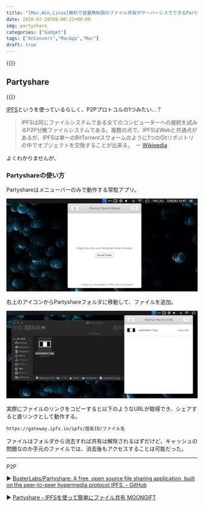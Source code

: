 ```yaml
---
title: "[Mac,Win,Linux]無料で容量無制限のファイル共有がサーバーレスでできるPartyshare"
date: 2020-07-20T00:00:22+09:00
img: partyshare
categories: ["Gadget"]
tags: ["XnConvert","MacApp","Mac"]
draft: true
---
```


{{<ad>}}

## Partyshare

{{<blogcard url="https://busterlabs.github.io/Partyshare/">}}

[IPFS](https://ipfs.io)というを使っているらしく、P2Pプロトコルの1つみたい...？

> IPFSは同じファイルシステムである全てのコンピューターへの接続を試みるP2P分散ファイルシステムである。複数の点で、IPFSはWebと共通点があるが、IPFSは単一のBitTorrentスウォームのように1つのGitリポジトリの中でオブジェクトを交換することが出来る。　ー [Wikipedia](https://ja.wikipedia.org/wiki/InterPlanetary_File_System)

よくわかりませんが、

### Partyshareの使い方

Partyshareはメニューバーのみで動作する常駐アプリ。

![](../../../images/partyshare-1.jpg)

右上のアイコンからPartyshareフォルダに移動して、ファイルを追加。

![](../../../images/partyshare-2.jpg)

実際にファイルのリンクをコピーすると以下のようなURLが取得でき、シェアすると直リンクとして動作する。

```html
https://gateway.ipfs.io/ipfs/固有ID/ファイル名
```

ファイルはフォルダから消去すれば共有は解除されるはずだけど、キャッシュの問題なのか手元のファイルでは、消去後もアクセスすることは可能だった。

***

P2P

▶︎ [BusterLabs/Partyshare: A free, open source file sharing application, built on the peer-to-peer hypermedia protocol IPFS. - GitHub](https://github.com/BusterLabs/Partyshare)

▶︎ [Partyshare - IPFSを使って簡単にファイル共有 MOONGIFT](https://www.google.com/url?sa=t&rct=j&q=&esrc=s&source=web&cd=&cad=rja&uact=8&ved=2ahUKEwiui92o5PLqAhUpGKYKHUyxCGgQFjAAegQIBBAB&url=https%3A%2F%2Fwww.moongift.jp%2F2019%2F03%2Fpartyshare-ipfs%E3%82%92%E4%BD%BF%E3%81%A3%E3%81%A6%E7%B0%A1%E5%8D%98%E3%81%AB%E3%83%95%E3%82%A1%E3%82%A4%E3%83%AB%E5%85%B1%E6%9C%89%2F&usg=AOvVaw0sIcM2tWMWWJijYqIGBmu_)